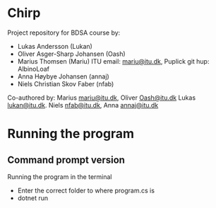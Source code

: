 # Chirp
Project repository for BDSA course by:
- Lukas Andersson (Lukan)
- Oliver Asger-Sharp Johansen (Oash)
- Marius Thomsen (Mariu) ITU email: mariu@itu.dk, Puplick git hup: AlbinoLoaf
- Anna Høybye Johansen (annaj)
- Niels Christian Skov Faber (nfab)

Co-authored by: Marius <mariu@itu.dk>, Oliver <Oash@itu.dk> Lukas <lukan@itu.dk>. Niels <nfab@itu.dk>, Anna <annaj@itu.dk>

# Running the program

## Command prompt version
Running the program in the terminal
- Enter the correct folder to where program.cs is
- dotnet run

